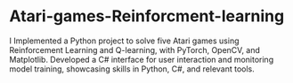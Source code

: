 # Atari-games-Reinforcment-learning
I Implemented a Python project to solve five Atari games using Reinforcement Learning and Q-learning, with PyTorch, OpenCV, and Matplotlib. Developed a C# interface for user interaction and monitoring model training, showcasing skills in Python, C#, and relevant tools.


